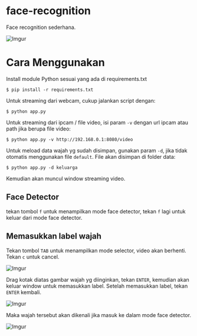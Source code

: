 # face-recognition

Face recognition sederhana. 

![Imgur](https://i.imgur.com/EVAYo74.png)

# Cara Menggunakan

Install module Python sesuai yang ada di requirements.txt

`$ pip install -r requirements.txt`

Untuk streaming dari webcam, cukup jalankan script dengan:

`$ python app.py`

Untuk streaming dari ipcam / file video, isi param `-v` dengan url ipcam atau path jika berupa file video:

`$ python app.py -v http://192.168.0.1:8080/video`

Untuk meload data wajah yg sudah disimpan, gunakan param `-d`, jika tidak otomatis menggunakan file `default`. File akan disimpan di folder data:

`$ python app.py -d keluarga`

Kemudian akan muncul window streaming video.

## Face Detector

tekan tombol `f` untuk menampilkan mode face detector, tekan `f` lagi untuk keluar dari mode face detector.

## Memasukkan label wajah

Tekan tombol `TAB` untuk menampilkan mode selector, video akan berhenti. Tekan `c` untuk cancel.

![Imgur](https://i.imgur.com/IaNjwTO.png)

Drag kotak diatas gambar wajah yg diinginkan, tekan `ENTER`, kemudian akan keluar window untuk memasukkan label. Setelah memasukkan label, tekan `ENTER` kembali. 

![Imgur](https://i.imgur.com/ZzhCJ5M.png)

Maka wajah tersebut akan dikenali jika masuk ke dalam mode face detector.

![Imgur](https://i.imgur.com/MJFOPuB.png)


